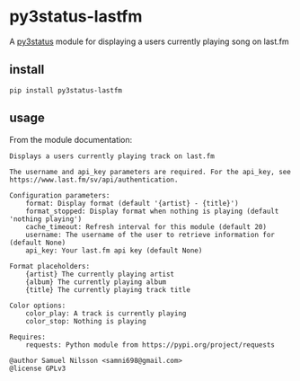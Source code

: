# py3status-lastfm
A [py3status](https://github.com/ultrabug/py3status) module for displaying a users currently playing song on last.fm

## install
```text
pip install py3status-lastfm
```

## usage
From the module documentation:
```text
Displays a users currently playing track on last.fm

The username and api_key parameters are required. For the api_key, see https://www.last.fm/sv/api/authentication.

Configuration parameters:
    format: Display format (default '{artist} - {title}')
    format_stopped: Display format when nothing is playing (default 'nothing playing')
    cache_timeout: Refresh interval for this module (default 20)
    username: The username of the user to retrieve information for (default None)
    api_key: Your last.fm api key (default None)

Format placeholders:
    {artist} The currently playing artist
    {album} The currently playing album
    {title} The currently playing track title

Color options:
    color_play: A track is currently playing
    color_stop: Nothing is playing

Requires:
    requests: Python module from https://pypi.org/project/requests

@author Samuel Nilsson <samni698@gmail.com>
@license GPLv3
```
